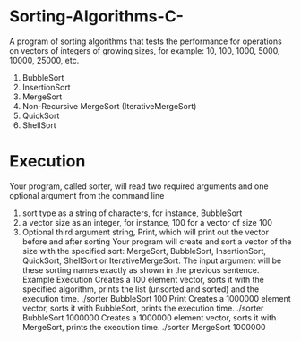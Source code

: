 # Sorting-Algorithms-C-
 A program of sorting algorithms that tests the performance for operations on vectors of integers of growing sizes, for example: 10, 100, 1000, 5000, 10000, 25000, etc.
 1) BubbleSort
 2) InsertionSort
 3) MergeSort
 4) Non-Recursive MergeSort (IterativeMergeSort)
 5) QuickSort
 6) ShellSort


# Execution
Your program, called sorter, will read two required arguments and one optional argument from the command
line
1) sort type as a string of characters, for instance, BubbleSort
2) a vector size as an integer, for instance, 100 for a vector of size 100
3) Optional third argument string, Print, which will print out the vector before and after sorting
Your program will create and sort a vector<int> of the size with the specified sort: MergeSort, BubbleSort,
InsertionSort, QuickSort, ShellSort or IterativeMergeSort. The input argument will be these sorting names
exactly as shown in the previous sentence.
Example Execution
Creates a 100 element vector, sorts it with the specified algorithm, prints the list (unsorted and sorted) and the
execution time.
./sorter BubbleSort 100 Print
Creates a 1000000 element vector, sorts it with BubbleSort, prints the execution time.
./sorter BubbleSort 1000000
Creates a 1000000 element vector, sorts it with MergeSort, prints the execution time.
./sorter MergeSort 1000000

